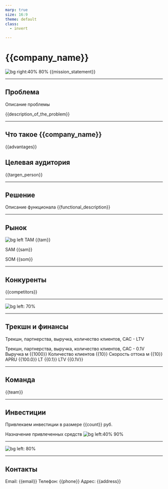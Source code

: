 ```yaml
---
marp: true
size: 16:9
theme: default
class:
  - invert

---
```


# {{company_name}}

![bg right:40% 80%](https://catherineasquithgallery.com/uploads/posts/2021-02/1614529164_84-p-krasnii-krug-na-belom-fone-91.png) 
{{mission_statement}}

---

## Проблема

Описание проблемы

{{description_of_the_problem}}

---

## Что такое {{company_name}}

{{advantages}}

## Целевая аудитория

{{targen_person}}

---

## Решение

Описание функционала 
{{functional_description}}


---

## Рынок

![bg left](https://cdn2.slidemodel.com/wp-content/uploads/9074-01-tam-sam-som-1.jpg)
TAM {{tam}}

SAM {{sam}}

SOM {{som}}


---

## Конкуренты

{{competitors}}

---

![bg left: 70%](https://bootstraptema.ru/_sf/20/97627110.jpg) 

---

## Трекшн и финансы

Трекшн, партнерства, выручка, количество клиентов, CAC - LTV

Трекшн, партнерства, выручка, количество клиентов, CAC - 0.1V
Выручка м
{{1000}}
Количество клиентов
{{10}}
Скорость оттока м
{{10}}
APRU
{{100.0}}
LT
{{0.1}}
LTV
{{0.1V}}


---

## Команда

{{team}}

---

## Инвестиции

Привлекаем инвестиции в размере {{count}} руб.

Назначение привлеченных средств 
![bg left:40% 90% ](https://i2.wp.com/matplotlib.org/1.3.1/mpl_examples/pie_and_polar_charts/pie_demo_features.hires.png) 

---

![bg left: 80%](https://vkool.com/wp-content/uploads/ico/snovio/Roadmap-20.jpg) 

---
## Контакты

Email: {{email}}
Телефон: {{phone}}
Адрес: {{address}}
